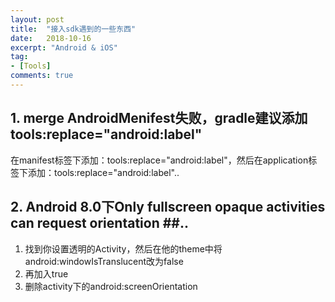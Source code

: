 ```yaml
---
layout: post
title:  "接入sdk遇到的一些东西"
date:   2018-10-16
excerpt: "Android & iOS"
tag:
- [Tools]
comments: true
---
```


## 1. merge AndroidMenifest失败，gradle建议添加tools:replace="android:label" ##  

在manifest标签下添加：tools:replace="android:label"，然后在application标签下添加：tools:replace="android:label"..

## 2. Android 8.0下Only fullscreen opaque activities can request orientation ##..

1. 找到你设置透明的Activity，然后在他的theme中将android:windowIsTranslucent改为false  
2. 再加入<item name="android:windowDisablePreview">true</item>  
3. 删除activity下的android:screenOrientation  